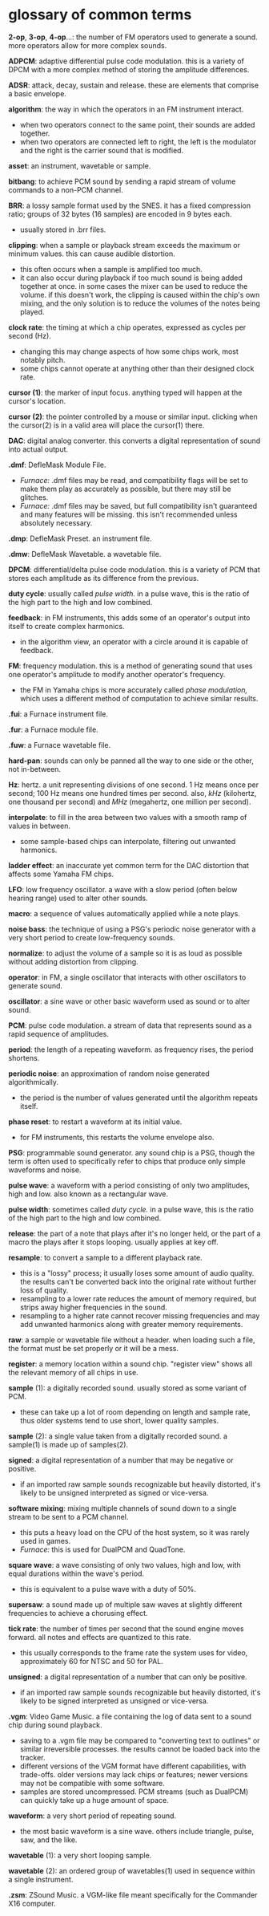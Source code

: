 # glossary of common terms

**2-op**, **3-op**, **4-op**...: the number of FM operators used to generate a sound. more operators allow for more complex sounds.

**ADPCM**: adaptive differential pulse code modulation. this is a variety of DPCM with a more complex method of storing the amplitude differences.

**ADSR**: attack, decay, sustain and release. these are elements that comprise a basic envelope.

**algorithm**: the way in which the operators in an FM instrument interact.
- when two operators connect to the same point, their sounds are added together.
- when two operators are connected left to right, the left is the modulator and the right is the carrier sound that is modified.

**asset**: an instrument, wavetable or sample.

**bitbang**: to achieve PCM sound by sending a rapid stream of volume commands to a non-PCM channel.

**BRR**: a lossy sample format used by the SNES. it has a fixed compression ratio; groups of 32 bytes (16 samples) are encoded in 9 bytes each.
- usually stored in .brr files.

**clipping**: when a sample or playback stream exceeds the maximum or minimum values. this can cause audible distortion.
- this often occurs when a sample is amplified too much.
- it can also occur during playback if too much sound is being added together at once. in some cases the mixer can be used to reduce the volume. if this doesn't work, the clipping is caused within the chip's own mixing, and the only solution is to reduce the volumes of the notes being played.

**clock rate**: the timing at which a chip operates, expressed as cycles per second (Hz).
- changing this may change aspects of how some chips work, most notably pitch.
- some chips cannot operate at anything other than their designed clock rate.

**cursor (1)**: the marker of input focus. anything typed will happen at the cursor's location.

**cursor (2)**: the pointer controlled by a mouse or similar input. clicking when the cursor(2) is in a valid area will place the cursor(1) there.

**DAC**: digital analog converter. this converts a digital representation of sound into actual output.

**.dmf**: DefleMask Module File.
- _Furnace:_ .dmf files may be read, and compatibility flags will be set to make them play as accurately as possible, but there may still be glitches.
- _Furnace:_ .dmf files may be saved, but full compatibility isn't guaranteed and many features will be missing. this isn't recommended unless absolutely necessary.

**.dmp**: DefleMask Preset. an instrument file.

**.dmw**: DefleMask Wavetable. a wavetable file.

**DPCM**: differential/delta pulse code modulation. this is a variety of PCM that stores each amplitude as its difference from the previous.

**duty cycle**: usually called _pulse width._ in a pulse wave, this is the ratio of the high part to the high and low combined.

**feedback**: in FM instruments, this adds some of an operator's output into itself to create complex harmonics.
- in the algorithm view, an operator with a circle around it is capable of feedback.

**FM**: frequency modulation. this is a method of generating sound that uses one operator's amplitude to modify another operator's frequency.
- the FM in Yamaha chips is more accurately called _phase modulation,_ which uses a different method of computation to achieve similar results.

**.fui**: a Furnace instrument file.

**.fur**: a Furnace module file.

**.fuw**: a Furnace wavetable file.

**hard-pan**: sounds can only be panned all the way to one side or the other, not in-between.

**Hz**: hertz. a unit representing divisions of one second. 1 Hz means once per second; 100 Hz means one hundred times per second. also, _kHz_ (kilohertz, one thousand per second) and _MHz_ (megahertz, one million per second).

**interpolate**: to fill in the area between two values with a smooth ramp of values in between.
- some sample-based chips can interpolate, filtering out unwanted harmonics.

**ladder effect**: an inaccurate yet common term for the DAC distortion that affects some Yamaha FM chips.

**LFO**: low frequency oscillator. a wave with a slow period (often below hearing range) used to alter other sounds.

**macro**: a sequence of values automatically applied while a note plays.

**noise bass**: the technique of using a PSG's periodic noise generator with a very short period to create low-frequency sounds.

**normalize**: to adjust the volume of a sample so it is as loud as possible without adding distortion from clipping.

**operator**: in FM, a single oscillator that interacts with other oscillators to generate sound.

**oscillator**: a sine wave or other basic waveform used as sound or to alter sound.

**PCM**: pulse code modulation. a stream of data that represents sound as a rapid sequence of amplitudes.

**period**: the length of a repeating waveform. as frequency rises, the period shortens.

**periodic noise**: an approximation of random noise generated algorithmically.
- the period is the number of values generated until the algorithm repeats itself.

**phase reset**: to restart a waveform at its initial value.
- for FM instruments, this restarts the volume envelope also.

**PSG**: programmable sound generator. any sound chip is a PSG, though the term is often used to specifically refer to chips that produce only simple waveforms and noise.

**pulse wave**: a waveform with a period consisting of only two amplitudes, high and low. also known as a rectangular wave.

**pulse width**: sometimes called _duty cycle._ in a pulse wave, this is the ratio of the high part to the high and low combined.

**release**: the part of a note that plays after it's no longer held, or the part of a macro the plays after it stops looping. usually applies at key off.

**resample**: to convert a sample to a different playback rate.
- this is a "lossy" process; it usually loses some amount of audio quality. the results can't be converted back into the original rate without further loss of quality.
- resampling to a lower rate reduces the amount of memory required, but strips away higher frequencies in the sound.
- resampling to a higher rate cannot recover missing frequencies and may add unwanted harmonics along with greater memory requirements.

**raw**: a sample or wavetable file without a header. when loading such a file, the format must be set properly or it will be a mess.

**register**: a memory location within a sound chip. "register view" shows all the relevant memory of all chips in use.

**sample** (1): a digitally recorded sound. usually stored as some variant of PCM.
- these can take up a lot of room depending on length and sample rate, thus older systems tend to use short, lower quality samples.

**sample** (2): a single value taken from a digitally recorded sound. a sample(1) is made up of samples(2).

**signed**: a digital representation of a number that may be negative or positive.
- if an imported raw sample sounds recognizable but heavily distorted, it's likely to be unsigned interpreted as signed or vice-versa.

**software mixing**: mixing multiple channels of sound down to a single stream to be sent to a PCM channel.
- this puts a heavy load on the CPU of the host system, so it was rarely used in games.
- _Furnace:_ this is used for DualPCM and QuadTone.

**square wave**: a wave consisting of only two values, high and low, with equal durations within the wave's period.
- this is equivalent to a pulse wave with a duty of 50%.

**supersaw**: a sound made up of multiple saw waves at slightly different frequencies to achieve a chorusing effect.

**tick rate**: the number of times per second that the sound engine moves forward. all notes and effects are quantized to this rate.
- this usually corresponds to the frame rate the system uses for video, approximately 60 for NTSC and 50 for PAL.

**unsigned**: a digital representation of a number that can only be positive.
- if an imported raw sample sounds recognizable but heavily distorted, it's likely to be signed interpreted as unsigned or vice-versa.

**.vgm**: Video Game Music. a file containing the log of data sent to a sound chip during sound playback.
- saving to a .vgm file may be compared to "converting text to outlines" or similar irreversible processes. the results cannot be loaded back into the tracker.
- different versions of the VGM format have different capabilities, with trade-offs. older versions may lack chips or features; newer versions may not be compatible with some software.
- samples are stored uncompressed. PCM streams (such as DualPCM) can quickly take up a huge amount of space.

**waveform**: a very short period of repeating sound.
- the most basic waveform is a sine wave. others include triangle, pulse, saw, and the like.

**wavetable** (1): a very short looping sample.

**wavetable** (2): an ordered group of wavetables(1) used in sequence within a single instrument.

**.zsm**: ZSound Music. a VGM-like file meant specifically for the Commander X16 computer.
